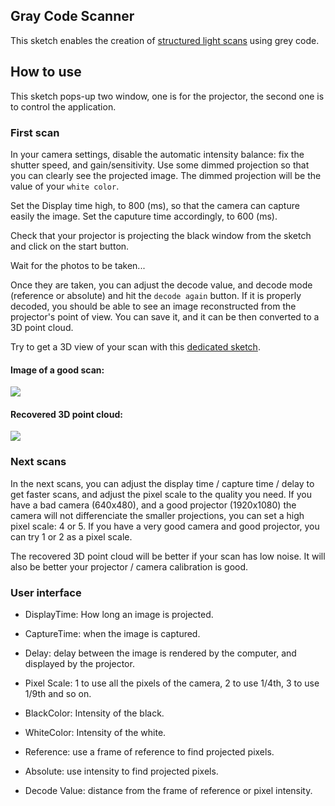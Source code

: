## Gray Code Scanner

This sketch enables the creation of [structured light scans](https://github.com/potioc/Papart-examples/blob/master/screenshot.png?raw=true)
using grey code. 

## How to use 

This sketch pops-up two window, one is for the projector, the second one is to control the application. 

### First scan

In your camera settings, disable the automatic intensity balance: fix the shutter speed, and gain/sensitivity. 
Use some dimmed projection so that you can clearly see the projected image. The dimmed projection 
will be the value of your `white color`. 

Set the Display time high, to 800 (ms), so that the camera can capture easily the image. Set the caputure time 
accordingly, to 600 (ms). 

Check that your projector is projecting the black window from the sketch and click on the start button. 

Wait for the photos to be taken...  

Once they are taken, you can adjust the decode value, and decode mode (reference or absolute) and hit 
the `decode again` button. If it is properly decoded, you should be able to see an image reconstructed 
from the projector's point of view. You can save it, and it can be then converted to a 3D point cloud. 

Try to get a 3D view of your scan with this [dedicated sketch](https://github.com/potioc/Papart-examples/tree/master/apps/scan3D). 

#### Image of a good scan:

![](https://github.com/potioc/Papart-examples/blob/master/apps/grayCodeConfiguration/screenshot.png?raw=true) 

#### Recovered 3D point cloud:

![](https://github.com/potioc/Papart-examples/blob/master/apps/scan3D/screenshot.png?raw=true)

### Next scans

In the next scans, you can adjust the display time / capture time / delay to get faster scans, and 
adjust the pixel scale to the quality you need. If you have a bad camera (640x480), and a good projector (1920x1080) 
the camera will not differenciate the smaller projections, you can set a high pixel scale: 4 or 5. 
If you have a very good camera and good projector, you can try 1 or 2 as a pixel scale. 

The recovered 3D point cloud will be better if your scan has low noise. It will also be better your 
projector / camera calibration is good. 



### User interface

* DisplayTime: How long an image is projected. 
* CaptureTime: when the image is captured.
* Delay: delay between the image is rendered by the computer, and displayed by the projector. 
* Pixel Scale: 1 to use all the pixels of the camera, 2 to use 1/4th, 3 to use 1/9th and so on. 
* BlackColor: Intensity of the black. 
* WhiteColor: Intensity of the white. 


* Reference: use a frame of reference to find projected pixels. 
* Absolute: use intensity to find projected pixels. 
* Decode Value:  distance from the frame of reference or pixel intensity. 

